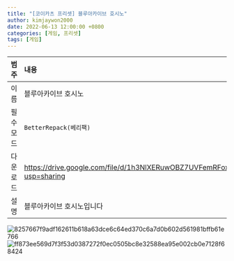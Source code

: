 ```yaml
---
title: "[코이카츠 프리셋] 블루아카이브 호시노"
author: kimjaywon2000
date: 2022-06-13 12:00:00 +0800
categories: [게임, 프리셋]
tags: [게임]
---
```


| 범주             | 내용            |
|:----------------|:---------------|
| 이름             | 블루아카이브 호시노  |
| 필수 모드         | `BetterRepack(베리팩)`       |
| 다운로드          | <https://drive.google.com/file/d/1h3NlXERuwOBZ7UVFemRFoxuxEv7bxZXr/view?usp=sharing> |
| 설명             | 블루아카이브 호시노입니다   |

![8257667f9adf162611b618a63dce6c64ed370c6a7d0b602d561981bffb61e766](https://user-images.githubusercontent.com/76558033/174442332-c88b0346-113a-4828-aa2d-04534f1bc978.png)
![ff873ee569d7f3f53d0387272f0ec0505bc8e32588ea95e002cb0e7128f68424](https://user-images.githubusercontent.com/76558033/174442334-1039e482-cb0a-4407-a6d8-d5db15fcd9d0.png)

